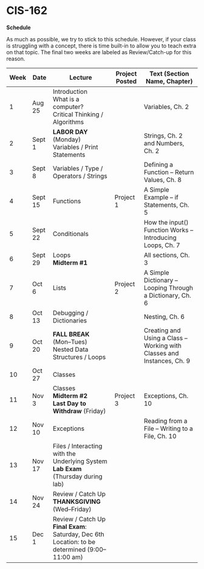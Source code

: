 # CIS-162

**Schedule**

As much as possible, we try to stick to this schedule.  However, if your class is struggling with a concept, there is time built-in to allow you to teach extra on that topic.  The final two weeks are labeled as Review/Catch-up for this reason.

| Week | Date     | Lecture                                           | Project Posted | Text (Section Name, Chapter)                                        |
|------|----------|---------------------------------------------------|----------------|---------------------------------------------------------------------|
| 1    | Aug 25   | Introduction <br> What is a computer? <br> Critical Thinking / Algorithms |                | Variables, Ch. 2                                                    |
| 2    | Sept 1   | **LABOR DAY** (Monday) <br> Variables / Print Statements |                | Strings, Ch. 2 and Numbers, Ch. 2                                   |
| 3    | Sept 8   | Variables / Type / Operators / Strings             |                | Defining a Function – Return Values, Ch. 8                          |
| 4    | Sept 15  | Functions                                         | Project 1      | A Simple Example – if Statements, Ch. 5                             |
| 5    | Sept 22  | Conditionals                                      |                | How the input() Function Works – Introducing Loops, Ch. 7           |
| 6    | Sept 29  | Loops <br> **Midterm #1**                             |                | All sections, Ch. 3                                                 |
| 7    | Oct 6    | Lists                                             | Project 2      | A Simple Dictionary – Looping Through a Dictionary, Ch. 6           |
| 8    | Oct 13   | Debugging / Dictionaries                          |                | Nesting, Ch. 6                                                      |
| 9    | Oct 20   | **FALL BREAK** (Mon–Tues) <br> Nested Data Structures / Loops |                | Creating and Using a Class – Working with Classes and Instances, Ch. 9 |
| 10   | Oct 27   | Classes                                           |                |                                                                     |
| 11   | Nov 3    | Classes <br> **Midterm #2** <br> **Last Day to Withdraw** (Friday) | Project 3      | Exceptions, Ch. 10                                                  |
| 12   | Nov 10   | Exceptions                                        |                | Reading from a File – Writing to a File, Ch. 10                     |
| 13   | Nov 17   | Files / Interacting with the Underlying System <br> **Lab Exam** (Thursday during lab) |                |                                                                     |
| 14   | Nov 24   | Review / Catch Up <br> **THANKSGIVING** (Wed–Friday)  |                |                                                                     |
| 15   | Dec 1    | Review / Catch Up <br> **Final Exam**: Saturday, Dec 6th <br> Location: to be determined (9:00–11:00 am) |                |                                                                     |
